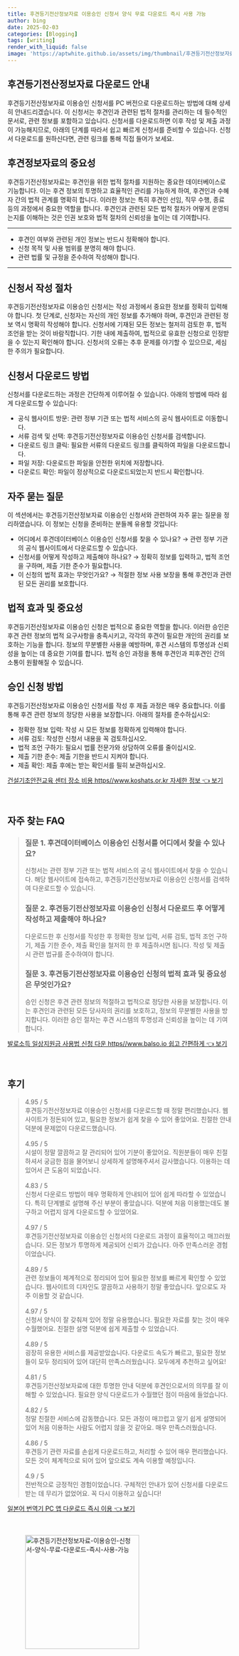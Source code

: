 ```yaml
---
title: 후견등기전산정보자료 이용승인 신청서 양식 무료 다운로드 즉시 사용 가능
author: bing
date: 2025-02-03
categories: [Blogging]
tags: [writing]
render_with_liquid: false
image: 'https://aptwhite.github.io/assets/img/thumbnail/후견등기전산정보자료-이용승인-신청서-양식-무료-다운로드-즉시-사용-가능.webp'
---
```



<h2 id='후견등기전산정보자료_다운로드'>후견등기전산정보자료 다운로드 안내</h2>

<p>후견등기전산정보자료 이용승인 신청서를 PC 버전으로 다운로드하는 방법에 대해 상세히 안내드리겠습니다. 이 신청서는 후견인과 관련된 법적 절차를 관리하는 데 필수적인 문서로, 관련 정보를 포함하고 있습니다. 신청서를 다운로드하면 이후 작성 및 제출 과정이 가능해지므로, 아래의 단계를 따라서 쉽고 빠르게 신청서를 준비할 수 있습니다. 신청서 다운로드를 원하신다면, 관련 링크를 통해 직접 들어가 보세요.</p>

<h2 id='후견정보자료의_중요성'>후견정보자료의 중요성</h2>

<p>후견등기전산정보자료는 후견인을 위한 법적 절차를 지원하는 중요한 데이터베이스로 기능합니다. 이는 후견 정보의 투명하고 효율적인 관리를 가능하게 하여, 후견인과 수혜자 간의 법적 관계를 명확히 합니다. 이러한 정보는 특히 후견인 선임, 직무 수행, 종료 등의 과정에서 중요한 역할을 합니다. 후견인과 관련된 모든 법적 절차가 어떻게 운영되는지를 이해하는 것은 인권 보호와 법적 절차의 신뢰성을 높이는 데 기여합니다.</p>

<hr />

<ul>
    <li>후견인 여부와 관련된 개인 정보는 반드시 정확해야 합니다.</li>
    <li>신청 목적 및 사용 범위를 분명히 해야 합니다.</li>
    <li>관련 법률 및 규정을 준수하여 작성해야 합니다.</li>
</ul>

<hr />

<h2 id='신청서_작성_절차'>신청서 작성 절차</h2>

<p>후견등기전산정보자료 이용승인 신청서는 작성 과정에서 중요한 정보를 정확히 입력해야 합니다. 첫 단계로, 신청자는 자신의 개인 정보를 추가해야 하며, 후견인과 관련된 정보 역시 명확히 작성해야 합니다. 신청서에 기재된 모든 정보는 철저히 검토한 후, 법적 조언을 받는 것이 바람직합니다. 기한 내에 제출하여, 법적으로 유효한 신청으로 인정받을 수 있는지 확인해야 합니다. 신청서의 오류는 추후 문제를 야기할 수 있으므로, 세심한 주의가 필요합니다.</p>

<h2 id='신청서_다운로드_방법'>신청서 다운로드 방법</h2>

<p>신청서를 다운로드하는 과정은 간단하게 이루어질 수 있습니다. 아래의 방법에 따라 쉽게 다운로드할 수 있습니다:</p>

<ul>
    <li>공식 웹사이트 방문: 관련 정부 기관 또는 법적 서비스의 공식 웹사이트로 이동합니다.</li>
    <li>서류 검색 및 선택: 후견등기전산정보자료 이용승인 신청서를 검색합니다.</li>
    <li>다운로드 링크 클릭: 필요한 서류의 다운로드 링크를 클릭하여 파일을 다운로드합니다.</li>
    <li>파일 저장: 다운로드한 파일을 안전한 위치에 저장합니다.</li>
    <li>다운로드 확인: 파일이 정상적으로 다운로드되었는지 반드시 확인합니다.</li>
</ul>

<h2 id='자주_묻는_질문'>자주 묻는 질문</h2>

<p>이 섹션에서는 후견등기전산정보자료 이용승인 신청서와 관련하여 자주 묻는 질문을 정리하였습니다. 이 정보는 신청을 준비하는 분들께 유용할 것입니다:</p>

<ul>
    <li>어디에서 후견데이터베이스 이용승인 신청서를 찾을 수 있나요? → 관련 정부 기관의 공식 웹사이트에서 다운로드할 수 있습니다.</li>
    <li>신청서를 어떻게 작성하고 제출해야 하나요? → 정확히 정보를 입력하고, 법적 조언을 구하며, 제출 기한 준수가 필요합니다.</li>
    <li>이 신청의 법적 효과는 무엇인가요? → 적절한 정보 사용 보장을 통해 후견인과 관련된 모든 권리를 보호합니다.</li>
</ul>

<h2 id='법적_효과_및_중요성'>법적 효과 및 중요성</h2>

<p>후견등기전산정보자료 이용승인 신청은 법적으로 중요한 역할을 합니다. 이러한 승인은 후견 관련 정보의 법적 요구사항을 충족시키고, 각각의 후견이 필요한 개인의 권리를 보호하는 기능을 합니다. 정보의 무분별한 사용을 예방하며, 후견 시스템의 투명성과 신뢰성을 높이는 데 중요한 기여를 합니다. 법적 승인 과정을 통해 후견인과 피후견인 간의 소통이 원활해질 수 있습니다.</p>

<h2 id='승인신청_방법'>승인 신청 방법</h2>

<p>후견등기전산정보자료 이용승인 신청서를 작성 후 제출 과정은 매우 중요합니다. 이를 통해 후견 관련 정보의 정당한 사용을 보장합니다. 아래의 절차를 준수하십시오:</p>

<ul>
    <li>정확한 정보 입력: 작성 시 모든 정보를 정확하게 입력해야 합니다.</li>
    <li>서류 검토: 작성한 신청서 내용을 꼭 검토하십시오.</li>
    <li>법적 조언 구하기: 필요시 법률 전문가와 상담하여 오류를 줄이십시오.</li>
    <li>제출 기한 준수: 제출 기한을 반드시 지켜야 합니다.</li>
    <li>제출 확인: 제출 후에는 받는 확인서를 필히 보관하십시오.</li>
</ul>


<p><a class="click-button" title="건설기초안전교육 센터 장소 비용 https//www.koshats.or.kr 자세한 정보" href="https://aptwhite.github.io/posts/%EA%B1%B4%EC%84%A4%EA%B8%B0%EC%B4%88%EC%95%88%EC%A0%84%EA%B5%90%EC%9C%A1-%EC%84%BC%ED%84%B0-%EC%9E%A5%EC%86%8C-%EB%B9%84%EC%9A%A9-httpswww.koshats.or.kr-%EC%9E%90%EC%84%B8%ED%95%9C-%EC%A0%95%EB%B3%B4/" rel="dofollow">건설기초안전교육 센터 장소 비용 https//www.koshats.or.kr 자세한 정보 👈 보기</a></p><br>
<h2 id='자주_찾는_FAQ'>자주 찾는 FAQ</h2>
<div itemscope="" itemtype="https://schema.org/FAQPage"> 
<blockquote> 
<div itemscope="" itemprop="mainEntity" itemtype="https://schema.org/Question"> 
<h3 itemprop="name">질문 1. 후견데이터베이스 이용승인 신청서를 어디에서 찾을 수 있나요?</h3> 
<div itemscope="" itemprop="acceptedAnswer" itemtype="https://schema.org/Answer"> 
<span itemprop="text"> 
<p>신청서는 관련 정부 기관 또는 법적 서비스의 공식 웹사이트에서 찾을 수 있습니다. 해당 웹사이트에 접속하고, 후견등기전산정보자료 이용승인 신청서를 검색하여 다운로드할 수 있습니다.</p> 
</span> 
</div> 
</div> 

<div itemscope="" itemprop="mainEntity" itemtype="https://schema.org/Question"> 
<h3 itemprop="name">질문 2. 후견등기전산정보자료 이용승인 신청서 다운로드 후 어떻게 작성하고 제출해야 하나요?</h3> 
<div itemscope="" itemprop="acceptedAnswer" itemtype="https://schema.org/Answer"> 
<span itemprop="text"> 
<p>다운로드한 후 신청서를 작성한 후 정확한 정보 입력, 서류 검토, 법적 조언 구하기, 제출 기한 준수, 제출 확인을 철저히 한 후 제출하시면 됩니다. 작성 및 제출 시 관련 법규를 준수하여야 합니다.</p> 
</span> 
</div> 
</div> 

<div itemscope="" itemprop="mainEntity" itemtype="https://schema.org/Question"> 
<h3 itemprop="name">질문 3. 후견등기전산정보자료 이용승인 신청의 법적 효과 및 중요성은 무엇인가요?</h3> 
<div itemscope="" itemprop="acceptedAnswer" itemtype="https://schema.org/Answer"> 
<span itemprop="text"> 
<p>승인 신청은 후견 관련 정보의 적절하고 법적으로 정당한 사용을 보장합니다. 이는 후견인과 관련된 모든 당사자의 권리를 보호하고, 정보의 무분별한 사용을 방지합니다. 이러한 승인 절차는 후견 시스템의 투명성과 신뢰성을 높이는 데 기여합니다.</p> 
</span> 
</div> 
</div> 
</blockquote> 
</div>
<p><a class="click-button" title="발로소득 일상지원금 사용법 신청 다운 https//www.balso.io 쉽고 간편하게" href="https://aptwhite.github.io/posts/%EB%B0%9C%EB%A1%9C%EC%86%8C%EB%93%9D-%EC%9D%BC%EC%83%81%EC%A7%80%EC%9B%90%EA%B8%88-%EC%82%AC%EC%9A%A9%EB%B2%95-%EC%8B%A0%EC%B2%AD-%EB%8B%A4%EC%9A%B4-httpswww.balso.io-%EC%89%BD%EA%B3%A0-%EA%B0%84%ED%8E%B8%ED%95%98%EA%B2%8C/" rel="dofollow">발로소득 일상지원금 사용법 신청 다운 https//www.balso.io 쉽고 간편하게 👈 보기</a></p><br>
<h2 id='후기'>후기</h2>
<div itemscope itemtype="https://schema.org/Product">
  <blockquote>
  <div itemprop="review" itemscope itemtype="https://schema.org/Review">
      <div itemprop="reviewRating" itemscope itemtype="https://schema.org/Rating"> <span itemprop="ratingValue">4.95</span> / <span itemprop="bestRating">5</span> </div>
      <span itemprop="reviewBody">후견등기전산정보자료 이용승인 신청서를 다운로드할 때 정말 편리했습니다. 웹사이트가 정돈되어 있고, 필요한 정보가 쉽게 찾을 수 있어 좋았어요. 친절한 안내 덕분에 문제없이 다운로드했습니다.</span>
  </div>
  <br>
  <div itemprop="review" itemscope itemtype="https://schema.org/Review">
      <div itemprop="reviewRating" itemscope itemtype="https://schema.org/Rating"> <span itemprop="ratingValue">4.95</span> / <span itemprop="bestRating">5</span> </div>
      <span itemprop="reviewBody">시설이 정말 깔끔하고 잘 관리되어 있어 기분이 좋았어요. 직원분들이 매우 친절하셔서 궁금한 점을 물어보니 상세하게 설명해주셔서 감사했습니다. 이용하는 데 있어서 큰 도움이 되었습니다.</span>
  </div>
  <br>
  <div itemprop="review" itemscope itemtype="https://schema.org/Review">
      <div itemprop="reviewRating" itemscope itemtype="https://schema.org/Rating"> <span itemprop="ratingValue">4.83</span> / <span itemprop="bestRating">5</span> </div>
      <span itemprop="reviewBody">신청서 다운로드 방법이 매우 명확하게 안내되어 있어 쉽게 따라할 수 있었습니다. 특히 단계별로 설명해 주신 부분이 좋았습니다. 덕분에 처음 이용했는데도 불구하고 어렵지 않게 다운로드할 수 있었어요.</span>
  </div>
  <br>
  <div itemprop="review" itemscope itemtype="https://schema.org/Review">
      <div itemprop="reviewRating" itemscope itemtype="https://schema.org/Rating"> <span itemprop="ratingValue">4.97</span> / <span itemprop="bestRating">5</span> </div>
      <span itemprop="reviewBody">후견등기전산정보자료 이용승인 신청서의 다운로드 과정이 효율적이고 매끄러웠습니다. 모든 정보가 투명하게 제공되어 신뢰가 갔습니다. 아주 만족스러운 경험이었습니다.</span>
  </div>
  <br>
  <div itemprop="review" itemscope itemtype="https://schema.org/Review">
      <div itemprop="reviewRating" itemscope itemtype="https://schema.org/Rating"> <span itemprop="ratingValue">4.89</span> / <span itemprop="bestRating">5</span> </div>
      <span itemprop="reviewBody">관련 정보들이 체계적으로 정리되어 있어 필요한 정보를 빠르게 확인할 수 있었습니다. 웹사이트의 디자인도 깔끔하고 사용하기 정말 좋았습니다. 앞으로도 자주 이용할 것 같습니다.</span>
  </div>
  <br>
  <div itemprop="review" itemscope itemtype="https://schema.org/Review">
      <div itemprop="reviewRating" itemscope itemtype="https://schema.org/Rating"> <span itemprop="ratingValue">4.97</span> / <span itemprop="bestRating">5</span> </div>
      <span itemprop="reviewBody">신청서 양식이 잘 갖춰져 있어 정말 유용했습니다. 필요한 자료를 찾는 것이 매우 수월했어요. 친절한 설명 덕분에 쉽게 제출할 수 있었습니다.</span>
  </div>
  <br>
  <div itemprop="review" itemscope itemtype="https://schema.org/Review">
      <div itemprop="reviewRating" itemscope itemtype="https://schema.org/Rating"> <span itemprop="ratingValue">4.89</span> / <span itemprop="bestRating">5</span> </div>
      <span itemprop="reviewBody">굉장히 유용한 서비스를 제공받았습니다. 다운로드 속도가 빠르고, 필요한 정보들이 모두 정리되어 있어 대단히 만족스러웠습니다. 모두에게 추천하고 싶어요!</span>
  </div>
  <br>
  <div itemprop="review" itemscope itemtype="https://schema.org/Review">
      <div itemprop="reviewRating" itemscope itemtype="https://schema.org/Rating"> <span itemprop="ratingValue">4.81</span> / <span itemprop="bestRating">5</span> </div>
      <span itemprop="reviewBody">후견등기전산정보자료에 대한 투명한 안내 덕분에 후견인으로서의 의무를 잘 이해할 수 있었습니다. 필요한 양식 다운로드가 수월했던 점이 마음에 들었습니다.</span>
  </div>
  <br>
  <div itemprop="review" itemscope itemtype="https://schema.org/Review">
      <div itemprop="reviewRating" itemscope itemtype="https://schema.org/Rating"> <span itemprop="ratingValue">4.82</span> / <span itemprop="bestRating">5</span> </div>
      <span itemprop="reviewBody">정말 친절한 서비스에 감동했습니다. 모든 과정이 매끄럽고 알기 쉽게 설명되어 있어 처음 이용하는 사람도 어렵지 않을 것 같아요. 매우 만족스러웠습니다.</span>
  </div>
  <br>
  <div itemprop="review" itemscope itemtype="https://schema.org/Review">
      <div itemprop="reviewRating" itemscope itemtype="https://schema.org/Rating"> <span itemprop="ratingValue">4.86</span> / <span itemprop="bestRating">5</span> </div>
      <span itemprop="reviewBody">후견등기 관련 자료를 손쉽게 다운로드하고, 처리할 수 있어 매우 편리했습니다. 모든 것이 체계적으로 되어 있어 앞으로도 계속 이용할 예정입니다.</span>
  </div>
  <br>
  <div itemprop="review" itemscope itemtype="https://schema.org/Review">
      <div itemprop="reviewRating" itemscope itemtype="https://schema.org/Rating"> <span itemprop="ratingValue">4.9</span> / <span itemprop="bestRating">5</span> </div>
      <span itemprop="reviewBody">전반적으로 긍정적인 경험이었습니다. 구체적인 안내가 있어 신청서를 다운로드 받는 데 무리가 없었어요. 꼭 다시 이용하고 싶습니다!</span>
  </div>
  </blockquote>
</div>
<p><a class="click-button" title="일본어 번역기 PC 앱 다운로드 즉시 이용" href="https://aptwhite.github.io/posts/%EC%9D%BC%EB%B3%B8%EC%96%B4-%EB%B2%88%EC%97%AD%EA%B8%B0-PC-%EC%95%B1-%EB%8B%A4%EC%9A%B4%EB%A1%9C%EB%93%9C-%EC%A6%89%EC%8B%9C-%EC%9D%B4%EC%9A%A9/" rel="dofollow">일본어 번역기 PC 앱 다운로드 즉시 이용 👈 보기</a></p><br>
<figure class="image"><img src="https://aptwhite.github.io/assets/img/thumbnail/후견등기전산정보자료-이용승인-신청서-양식-무료-다운로드-즉시-사용-가능.webp" alt="후견등기전산정보자료-이용승인-신청서-양식-무료-다운로드-즉시-사용-가능" width="256" height="256"></figure>